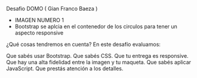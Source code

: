 Desafio DOMO  ( Gian Franco Baeza )
- IMAGEN NUMERO 1 
- Bootstrap se aplcia en el contenedor de los circulos para tener un aspecto responsive


¿Qué cosas tendremos en cuenta?
En este desafío evaluamos:

Que sabés usar Bootstrap.
Que sabés CSS.
Que tu entrega es responsive.
Que hay una alta fidelidad entre la imagen y tu maqueta.
Que sabés aplicar JavaScript.
Que prestás atención a los detalles.
